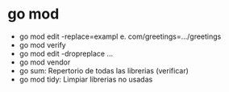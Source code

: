 # go mod

- go mod edit -replace=exampl e. com/greetings=…/greetings
- go mod verify
- go mod edit -dropreplace …
- go mod vendor
- go sum: Repertorio de todas las librerias (verificar)
- go mod tidy: Limpiar librerias no usadas
